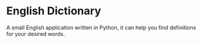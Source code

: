 # English Dictionary
A small English application written in Python, it can help you find definitions for your desired words.
